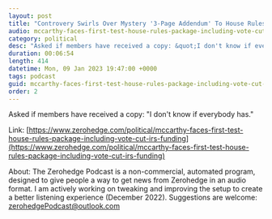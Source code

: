 ```yaml
---
layout: post
title: "Controvery Swirls Over Mystery '3-Page Addendum' To House Rules Package"
audio: mccarthy-faces-first-test-house-rules-package-including-vote-cut-irs-funding-1
category: political
desc: "Asked if members have received a copy: &quot;I don't know if everybody has.&quot;"
duration: 00:06:54
length: 414
datetime: Mon, 09 Jan 2023 19:47:00 +0000
tags: podcast
guid: mccarthy-faces-first-test-house-rules-package-including-vote-cut-irs-funding-0
order: 2
---
```

Asked if members have received a copy: &quot;I don't know if everybody has.&quot;

Link: [https://www.zerohedge.com/political/mccarthy-faces-first-test-house-rules-package-including-vote-cut-irs-funding](https://www.zerohedge.com/political/mccarthy-faces-first-test-house-rules-package-including-vote-cut-irs-funding)

About: The Zerohedge Podcast is a non-commercial, automated program, designed to give people a way to get news from Zerohedge in an audio format.  I am actively working on tweaking and improving the setup to create a better listening experience (December 2022).  Suggestions are welcome: [zerohedgePodcast@outlook.com](mailto:zerohedgePodcast@outlook.com)